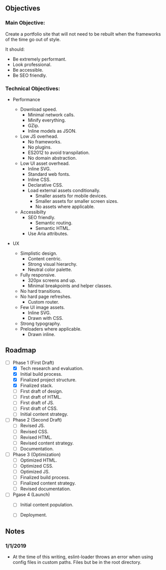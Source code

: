## Objectives

### Main Objective:

Create a portfolio site that will not need to be rebuilt when the frameworks of the time go out of style.

It should:
- Be extremely performant.
- Look professional.
- Be accessible.
- Be SEO friendly.


### Technical Objectives:
- Performance
    - Download speed.
        - Minimal network calls.
        - Minify everything.
        - GZip.
        - Inline models as JSON.
    - Low JS overhead.
        - No frameworks.
        - No plugins.
        - ES2012 to avoid transpilation.
        - No domain abstraction.
    - Low UI asset overhead.
        - Inline SVG.
        - Standard web fonts.
        - Inline CSS.
        - Declarative CSS.
        - Load external assets conditionally.
            - Smaller assets for mobile devices.
            - Smaller assets for smaller screen sizes.
            - No assets where applicable.
    - Accessibilty
        - SEO friendly.
            - Semantic routing.
            - Semantic HTML.
        - Use Aria attributes.


- UX
    - Simplistic design.
        - Content centric.
        - Strong visual hierarchy.
        - Neutral color palette.
    - Fully responsive.
        - 320px screens and up.
        - Minimal breakpoints and helper classes.
    - No hard transitions.
    - No hard page refreshes.
        - Custom router.
    - Few UI image assets.
        - Inline SVG.
        - Drawn with CSS.
    - Strong typography.
    - Preloaders where applicable.
        - Drawn inline.

## Roadmap
- [ ] Phase 1 (First Draft)
    - [x] Tech research and evaluation.
    - [x] Initial build process.
    - [x] Finalized project structure.
    - [x] Finalized stack.
    - [ ] First draft of design.
    - [ ] First draft of HTML.
    - [ ] First draft of JS.
    - [ ] First draft of CSS.
    - [ ] Initial content strategy.

- [ ] Phase 2 (Second Draft)
    - [ ] Revised JS.
    - [ ] Revised CSS.
    - [ ] Revised HTML.
    - [ ] Revised content strategy.
    - [ ] Documentation.

- [ ] Phase 3 (Optimization)
    - [ ] Optimized HTML.
    - [ ] Optimized CSS.
    - [ ] Optimized JS.
    - [ ] Finalized build process.
    - [ ] Finalized content strategy.
    - [ ] Revised documentation.

- [ ] Pgase 4 (Launch)
    - [ ] Initial content population.
    - [ ] Deployment.


## Notes

### 1/1/2019

- At the time of this writing, eslint-loader throws an error when using config files in custom paths.  Files but be in the root directory.